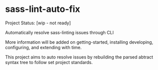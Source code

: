 # sass-lint-auto-fix

Project Status: [wip - not ready]

Automatically resolve sass-linting issues through CLI

More information will be added on getting-started, installing developing, configuring, and extending with time.

This project aims to auto resolve issues by rebuilding the parsed abtract syntax tree to follow set project standards.

